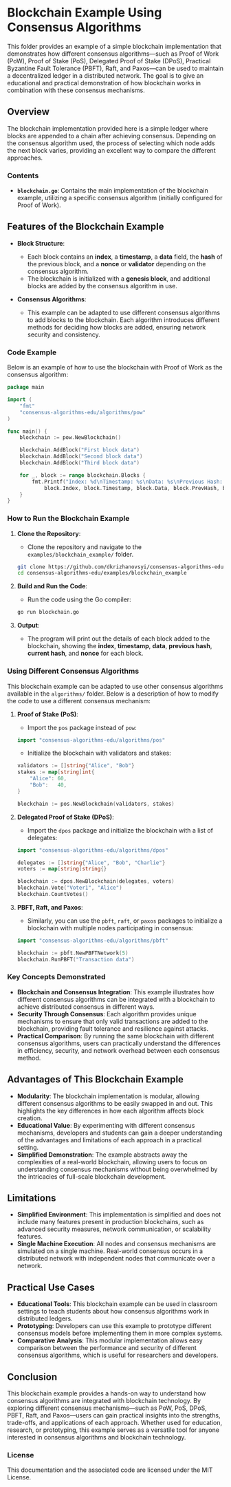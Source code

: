 # Blockchain Example Using Consensus Algorithms

This folder provides an example of a simple blockchain implementation that demonstrates how different consensus algorithms—such as Proof of Work (PoW), Proof of Stake (PoS), Delegated Proof of Stake (DPoS), Practical Byzantine Fault Tolerance (PBFT), Raft, and Paxos—can be used to maintain a decentralized ledger in a distributed network. The goal is to give an educational and practical demonstration of how blockchain works in combination with these consensus mechanisms.

## Overview

The blockchain implementation provided here is a simple ledger where blocks are appended to a chain after achieving consensus. Depending on the consensus algorithm used, the process of selecting which node adds the next block varies, providing an excellent way to compare the different approaches.

### Contents

- **`blockchain.go`**: Contains the main implementation of the blockchain example, utilizing a specific consensus algorithm (initially configured for Proof of Work).

## Features of the Blockchain Example

- **Block Structure**:
  - Each block contains an **index**, a **timestamp**, a **data** field, the **hash** of the previous block, and a **nonce** or **validator** depending on the consensus algorithm.
  - The blockchain is initialized with a **genesis block**, and additional blocks are added by the consensus algorithm in use.

- **Consensus Algorithms**:
  - This example can be adapted to use different consensus algorithms to add blocks to the blockchain. Each algorithm introduces different methods for deciding how blocks are added, ensuring network security and consistency.

### Code Example

Below is an example of how to use the blockchain with Proof of Work as the consensus algorithm:

```go
package main

import (
    "fmt"
    "consensus-algorithms-edu/algorithms/pow"
)

func main() {
    blockchain := pow.NewBlockchain()

    blockchain.AddBlock("First block data")
    blockchain.AddBlock("Second block data")
    blockchain.AddBlock("Third block data")

    for _, block := range blockchain.Blocks {
        fmt.Printf("Index: %d\nTimestamp: %s\nData: %s\nPrevious Hash: %s\nHash: %s\nNonce: %d\n\n", 
            block.Index, block.Timestamp, block.Data, block.PrevHash, block.Hash, block.Nonce)
    }
}
```

### How to Run the Blockchain Example

1. **Clone the Repository**:
   - Clone the repository and navigate to the `examples/blockchain_example/` folder.

   ```bash
   git clone https://github.com/dkrizhanovsyi/consensus-algorithms-edu.git
   cd consensus-algorithms-edu/examples/blockchain_example
   ```

2. **Build and Run the Code**:
   - Run the code using the Go compiler:

   ```bash
   go run blockchain.go
   ```

3. **Output**:
   - The program will print out the details of each block added to the blockchain, showing the **index**, **timestamp**, **data**, **previous hash**, **current hash**, and **nonce** for each block.

### Using Different Consensus Algorithms

This blockchain example can be adapted to use other consensus algorithms available in the `algorithms/` folder. Below is a description of how to modify the code to use a different consensus mechanism:

1. **Proof of Stake (PoS)**:
   - Import the `pos` package instead of `pow`:

   ```go
   import "consensus-algorithms-edu/algorithms/pos"
   ```

   - Initialize the blockchain with validators and stakes:

   ```go
   validators := []string{"Alice", "Bob"}
   stakes := map[string]int{
       "Alice": 60,
       "Bob":   40,
   }

   blockchain := pos.NewBlockchain(validators, stakes)
   ```

2. **Delegated Proof of Stake (DPoS)**:
   - Import the `dpos` package and initialize the blockchain with a list of delegates:

   ```go
   import "consensus-algorithms-edu/algorithms/dpos"

   delegates := []string{"Alice", "Bob", "Charlie"}
   voters := map[string]string{}

   blockchain := dpos.NewBlockchain(delegates, voters)
   blockchain.Vote("Voter1", "Alice")
   blockchain.CountVotes()
   ```

3. **PBFT, Raft, and Paxos**:
   - Similarly, you can use the `pbft`, `raft`, or `paxos` packages to initialize a blockchain with multiple nodes participating in consensus:

   ```go
   import "consensus-algorithms-edu/algorithms/pbft"

   blockchain := pbft.NewPBFTNetwork(5)
   blockchain.RunPBFT("Transaction data")
   ```

### Key Concepts Demonstrated

- **Blockchain and Consensus Integration**: This example illustrates how different consensus algorithms can be integrated with a blockchain to achieve distributed consensus in different ways.
- **Security Through Consensus**: Each algorithm provides unique mechanisms to ensure that only valid transactions are added to the blockchain, providing fault tolerance and resilience against attacks.
- **Practical Comparison**: By running the same blockchain with different consensus algorithms, users can practically understand the differences in efficiency, security, and network overhead between each consensus method.

## Advantages of This Blockchain Example

- **Modularity**: The blockchain implementation is modular, allowing different consensus algorithms to be easily swapped in and out. This highlights the key differences in how each algorithm affects block creation.
- **Educational Value**: By experimenting with different consensus mechanisms, developers and students can gain a deeper understanding of the advantages and limitations of each approach in a practical setting.
- **Simplified Demonstration**: The example abstracts away the complexities of a real-world blockchain, allowing users to focus on understanding consensus mechanisms without being overwhelmed by the intricacies of full-scale blockchain development.

## Limitations

- **Simplified Environment**: This implementation is simplified and does not include many features present in production blockchains, such as advanced security measures, network communication, or scalability features.
- **Single Machine Execution**: All nodes and consensus mechanisms are simulated on a single machine. Real-world consensus occurs in a distributed network with independent nodes that communicate over a network.

## Practical Use Cases

- **Educational Tools**: This blockchain example can be used in classroom settings to teach students about how consensus algorithms work in distributed ledgers.
- **Prototyping**: Developers can use this example to prototype different consensus models before implementing them in more complex systems.
- **Comparative Analysis**: This modular implementation allows easy comparison between the performance and security of different consensus algorithms, which is useful for researchers and developers.

## Conclusion

This blockchain example provides a hands-on way to understand how consensus algorithms are integrated with blockchain technology. By exploring different consensus mechanisms—such as PoW, PoS, DPoS, PBFT, Raft, and Paxos—users can gain practical insights into the strengths, trade-offs, and applications of each approach. Whether used for education, research, or prototyping, this example serves as a versatile tool for anyone interested in consensus algorithms and blockchain technology.

### License

This documentation and the associated code are licensed under the MIT License.